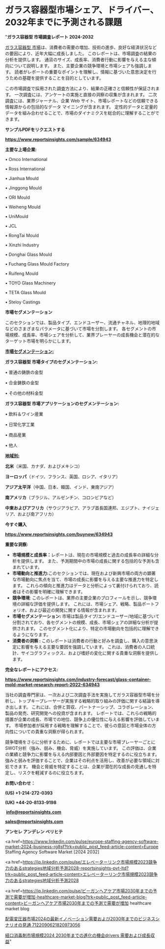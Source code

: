 # ガラス容器型市場シェア、ドライバー、2032年までに予測される課題

"<strong>ガラス容器型 市場調査レポート 2024-2032</strong>

<a href=https://www.reportsinsights.com/sample/634943>ガラス容器型 市場</a>は、消費者の需要の増加、技術の進歩、良好な経済状況などの要因により、近年大幅に成長しました。 このレポートは、市場調査の結果の分析を提供します。 通貨のサイズ、成長率、消費者行動に影響を与える主な傾向について説明します。 また、主要企業の競争環境と市場シェアも強調します。 読者がレポートの重要なポイントを理解し、情報に基づいた意思決定を行うための基礎を提供することを目的としています。

この市場調査で採用された調査方法により、結果の正確さと信頼性が保証されます。 一次調査には、アンケートの実施と直接の洞察の収集が含まれます。 二次調査には、業界ジャーナル、企業 Web サイト、市場レポートなどの信頼できる情報源からの包括的なデータ マイニングが含まれます。 定性的データと定量的データを組み合わせることで、市場のダイナミクスを総合的に理解することができます。

<strong><b>サンプルPDFをリクエストする</b></strong>

<a href=https://www.reportsinsights.com/sample/634943><strong><u>https://www.reportsinsights.com/sample/634943</u></strong></a>

<strong>主要な上場企業:</strong>

• Omco International

• Ross International

• Jianhua Mould

• Jinggong Mould

• ORI Mould

• Weiheng Mould

• UniMould

• JCL

• RongTai Mould

• Xinzhi Industry

• Donghai Glass Mould

• Fuchang Glass Mould Factory

• Ruifeng Mould

• TOYO Glass Machinery

• TETA Glass Mould

• Steloy Castings

<strong>市場セグメンテーション</strong>

このセクションでは、製品タイプ、エンドユーザー、流通チャネル、地理的地域などのさまざまなパラメータに基づいて市場を分割します。 各セグメントの市場規模、成長率、市場シェアを分析して、業界プレーヤーの成長機会と潜在的なターゲット市場を明らかにします。

<strong><u>市場セグメンテーション</u></strong><strong><u>:</u></strong>

<strong>ガラス容器型 市場タイプのセグメンテーション:</strong>

• 普通の鋳鉄の金型

• 合金鋳鉄の金型

• その他の材料金型

<strong>ガラス容器型 市場アプリケーションのセグメンテーション:</strong>

• 飲料＆ワイン産業

• 日常化学工業

• 商品産業

• 他人

<strong><u>地域別</u></strong><strong><u>:</u></strong>

<strong>北米</strong>（米国、カナダ、およびメキシコ）

<strong>ヨーロッパ</strong>（ドイツ、フランス、英国、ロシア、イタリア）

<strong>アジア太平洋</strong>（中国、日本、韓国、インド、東南アジア）

<strong>南アメリカ</strong>（ブラジル、アルゼンチン、コロンビアなど）

<strong>中東およびアフリカ</strong>（サウジアラビア、アラブ首長国連邦、エジプト、ナイジェリア、および南アフリカ）

<strong>今すぐ購入</strong>

<a href=https://www.reportsinsights.com/buynow/634943><strong><u>https://www.reportsinsights.com/buynow/634943</u></strong></a>

<strong>重要な洞察:</strong>
<ul>
  <li><strong>市場規模と成長率：</strong>レポートは、現在の市場規模と過去の成長率の詳細な分析を提供します。 また、予測期間中の市場の成長に関する包括的な予測も含まれています。</li>
  <li><strong>市場動向と推進力:</strong>このセクションでは、現在および新興市場の両方の顕著な市場動向に焦点を当て、市場の成長に影響を与える主要な推進力を特定します。 これらの傾向と推進力はデータと分析によって裏付けられており、読者はその影響を明確に理解できます。</li>
  <li><strong>競争環境</strong>: このレポートは、業界の主要企業のプロフィールを示し、競争環境の詳細な評価を提供します。 これには、市場シェア、戦略、製品ポートフォリオ、および最近の開発に関する情報が含まれます。</li>
  <li><strong>市場セグメンテーション: </strong>市場は製品タイプ/エンドユーザー/地域に基づいて分割されており、各セグメントの規模、成長、市場シェアの詳細な分析が提供されます。 このセグメント化により、特定の市場動向を包括的に理解できるようになります。</li>
  <li><strong>消費者の洞察 : </strong>このレポートは消費者の行動と好みを調査し、購入の意思決定に影響を与える主要な要因を強調しています。 これは、消費者の人口統計、サイコグラフィックス、および嗜好の変化に関する貴重な洞察を提供します。</li>
</ul>
<strong>完全なレポートにアクセス:</strong>

<a href=https://www.reportsinsights.com/industry-forecast/glass-container-mold-market-research-report-2022-634943><strong><u><b>https://www.reportsinsights.com/industry-forecast/glass-container-mold-market-research-report-2022-634943</b></u></strong></a>

当社の調査専門家は、一次および二次調査手法を実施してガラス容器型市場を分析し、トップキープレーヤーが実施する戦略的取り組みの評価に関する結論を導き出します。 これには、合併と買収、パートナーシップ、コラボレーション、製品の発売、研究開発への投資が含まれます。 レポートでは、これらの戦略的措置が企業の成長、市場での地位、競争上の優位性に与える影響を評価しています。 市場参加者が採用する戦略を理解することで、彼らの意図と市場全体の方向性についての貴重な洞察が得られます。

競争環境をさらに分析するために、レポートでは主要な市場プレーヤーごとにSWOT分析（強み、弱み、機会、脅威）を実施しています。 この評価は、企業の業績と競争力に影響を与える内部要因と外部要因を特定するのに役立ちます。 強みと弱みを評価することで、企業はその利点を活用し、改善が必要な領域に対処できます。 機会と脅威を特定することは、企業が潜在的な成長の見通しを特定し、リスクを軽減するのに役立ちます。

<strong>お問い合わせ：</strong>

<strong>(US) +1-214-272-0393</strong>

<strong>(UK) +44-20-8133-9198</strong>

<strong> </strong><a href=info@reportsinsights.com><strong><u>info@reportsinsights.com</u></strong></a>

<a href=sales@reportsinsights.com><strong><u>sales@reportsinsights.com</u></strong></a>

<strong>アンセレ アンデレン ベリヒテ</strong>

<a href=https://www.linkedin.com/pulse/europe-staffing-agency-software-market-2024-business-rg8sf?trk=public_post_feed-article-content>Europe Staffing Agency Software Market [2024 2032]</a>

<a href=https://jp.linkedin.com/pulse/エレベーターリンク市場規模2023競争力のあるstrategies地域分析予測2028-reportsinsights-pvt-ltd?trk=public_post_feed-article-content>エレベーターリンク市場規模2023競争力のあるstrategies地域分析予測2028</a>

<a href=https://jp.linkedin.com/pulse/ビーガンヘアケア市場2030年までの予測で需要が増加-healthcare-market-blog?trk=public_post_feed-article-content>ビーガンヘアケア市場2030年までの予測で需要が増加 healthcare market blog</a>

<a href=https://www.linkedin.com/pulse/配電変圧器市場2024の最新イノベーション需要および2030年までのビジネスシナリオの見通-7122090621820973056/>配電変圧器市場2024の最新イノベーション需要および2030年までのビジネスシナリオの見通 7122090621820973056</a>

<a href=https://www.linkedin.com/pulse/経口消毒剤市場規模2024-2030年までの進化の機会drivers-需要および成長収益-tribunal-analytics-360-hyzxe/>経口消毒剤市場規模2024 2030年までの進化の機会drivers 需要および成長収益</a>"
